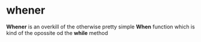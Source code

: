 whener
======

**Whener** is an overkill of the otherwise pretty simple **When** function which is kind of the opossite od the **while** method

